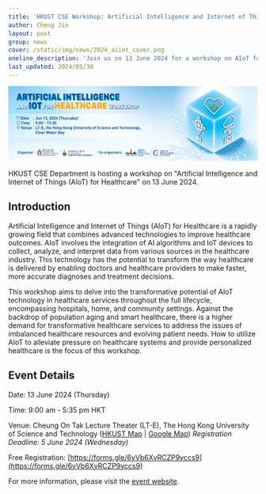 ```yaml
---
title: 'HKUST CSE Workshop: Artificial Intelligence and Internet of Things (AIoT) for Healthcare'
author: Cheng Jin
layout: post
group: news
cover: /static/img/news/2024_aiiot_cover.png
oneline_description: 'Join us on 13 June 2024 for a workshop on AIoT for Healthcare!'
last_updated: 2024/05/30
---
```


<img src="/static/img/news/2024_aiiot_banner.png" alt="AIoT for Healthcare Workshop" class="img-fluid">

HKUST CSE Department is hosting a workshop on "Artificial Intelligence and Internet of Things (AIoT) for Healthcare" on 13 June 2024.

## Introduction

Artificial Intelligence and Internet of Things (AIoT) for Healthcare is a rapidly growing field that combines advanced technologies to improve healthcare outcomes. AIoT involves the integration of AI algorithms and IoT devices to collect, analyze, and interpret data from various sources in the healthcare industry. This technology has the potential to transform the way healthcare is delivered by enabling doctors and healthcare providers to make faster, more accurate diagnoses and treatment decisions.

This workshop aims to delve into the transformative potential of AIoT technology in healthcare services throughout the full lifecycle, encompassing hospitals, home, and community settings. Against the backdrop of population aging and smart healthcare, there is a higher demand for transformative healthcare services to address the issues of imbalanced healthcare resources and evolving patient needs. How to utilize AIoT to alleviate pressure on healthcare systems and provide personalized healthcare is the focus of this workshop.

## Event Details

Date: 13 June 2024 (Thursday)

Time: 9:00 am - 5:35 pm HKT

Venue: Cheung On Tak Lecture Theater (LT-E), The Hong Kong University of Science and Technology
([HKUST Map](https://publish.ust.hk/univ/maps/Lecture_Theaters.pdf) | [Google Map](https://maps.app.goo.gl/WbdZXzrrLegp63Nu9))
_Registration Deadline: 5 June 2024 (Wednesday)_

Free Registration: [https://forms.gle/6yVb6XvRCZP9yccs9](https://forms.gle/6yVb6XvRCZP9yccs9)

For more information, please visit the [event website](https://cse.hkust.edu.hk/event/aioth2024/).
